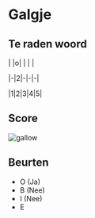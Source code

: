 # Galgje

## Te raden woord

| |o| | | |

|-|2|-|-|-|

|1|2|3|4|5|

## Score
![gallow](./images/3.png)

## Beurten
 * O (Ja)
 * B  (Nee)  
 * I (Nee)  
 * E